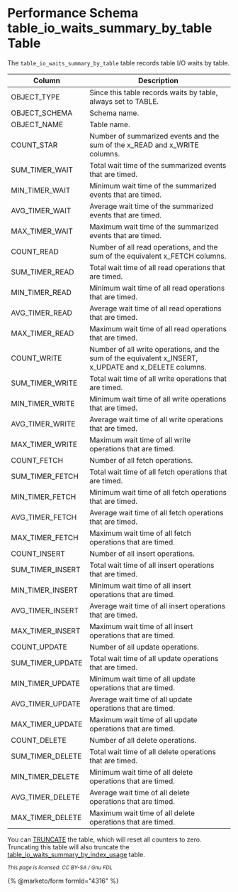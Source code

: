 
# Performance Schema table_io_waits_summary_by_table Table

The `table_io_waits_summary_by_table` table records table I/O waits by table.



| Column | Description |
| --- | --- |
| OBJECT_TYPE | Since this table records waits by table, always set to TABLE. |
| OBJECT_SCHEMA | Schema name. |
| OBJECT_NAME | Table name. |
| COUNT_STAR | Number of summarized events and the sum of the x_READ and x_WRITE columns. |
| SUM_TIMER_WAIT | Total wait time of the summarized events that are timed. |
| MIN_TIMER_WAIT | Minimum wait time of the summarized events that are timed. |
| AVG_TIMER_WAIT | Average wait time of the summarized events that are timed. |
| MAX_TIMER_WAIT | Maximum wait time of the summarized events that are timed. |
| COUNT_READ | Number of all read operations, and the sum of the equivalent x_FETCH columns. |
| SUM_TIMER_READ | Total wait time of all read operations that are timed. |
| MIN_TIMER_READ | Minimum wait time of all read operations that are timed. |
| AVG_TIMER_READ | Average wait time of all read operations that are timed. |
| MAX_TIMER_READ | Maximum wait time of all read operations that are timed. |
| COUNT_WRITE | Number of all write operations, and the sum of the equivalent x_INSERT, x_UPDATE and x_DELETE columns. |
| SUM_TIMER_WRITE | Total wait time of all write operations that are timed. |
| MIN_TIMER_WRITE | Minimum wait time of all write operations that are timed. |
| AVG_TIMER_WRITE | Average wait time of all write operations that are timed. |
| MAX_TIMER_WRITE | Maximum wait time of all write operations that are timed. |
| COUNT_FETCH | Number of all fetch operations. |
| SUM_TIMER_FETCH | Total wait time of all fetch operations that are timed. |
| MIN_TIMER_FETCH | Minimum wait time of all fetch operations that are timed. |
| AVG_TIMER_FETCH | Average wait time of all fetch operations that are timed. |
| MAX_TIMER_FETCH | Maximum wait time of all fetch operations that are timed. |
| COUNT_INSERT | Number of all insert operations. |
| SUM_TIMER_INSERT | Total wait time of all insert operations that are timed. |
| MIN_TIMER_INSERT | Minimum wait time of all insert operations that are timed. |
| AVG_TIMER_INSERT | Average wait time of all insert operations that are timed. |
| MAX_TIMER_INSERT | Maximum wait time of all insert operations that are timed. |
| COUNT_UPDATE | Number of all update operations. |
| SUM_TIMER_UPDATE | Total wait time of all update operations that are timed. |
| MIN_TIMER_UPDATE | Minimum wait time of all update operations that are timed. |
| AVG_TIMER_UPDATE | Average wait time of all update operations that are timed. |
| MAX_TIMER_UPDATE | Maximum wait time of all update operations that are timed. |
| COUNT_DELETE | Number of all delete operations. |
| SUM_TIMER_DELETE | Total wait time of all delete operations that are timed. |
| MIN_TIMER_DELETE | Minimum wait time of all delete operations that are timed. |
| AVG_TIMER_DELETE | Average wait time of all delete operations that are timed. |
| MAX_TIMER_DELETE | Maximum wait time of all delete operations that are timed. |



You can [TRUNCATE](../../../../table-statements/truncate-table.md) the table, which will reset all counters to zero. Truncating this table will also truncate the [table_io_waits_summary_by_index_usage](performance-schema-table_io_waits_summary_by_index_usage-table.md) table.


<sub>_This page is licensed: CC BY-SA / Gnu FDL_</sub>


{% @marketo/form formId="4316" %}
